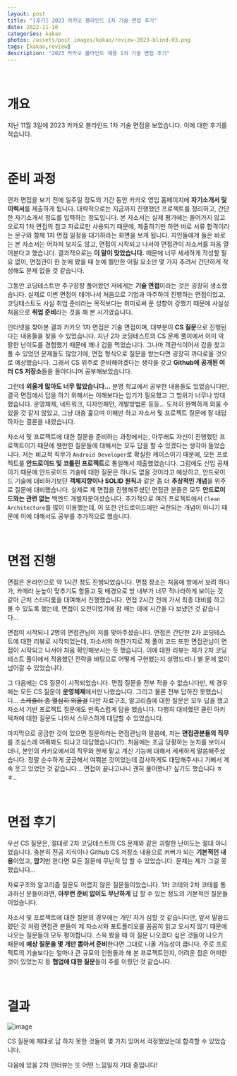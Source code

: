 ```yaml
---
layout: post
title: "[후기] 2023 카카오 블라인드 1차 기술 면접 후기"
date: 2022-11-10
categories: kakao
photos: /assets/post_images/kakao/review-2023-blind-03.png
tags: [kakao,review]
description: "2023 카카오 블라인드 채용 1차 기술 면접 후기"
---
```


<br>

# 개요

지난 11월 3일에 2023 카카오 블라인드 1차 기술 면접을 보았습니다. 이에 대한 후기를 적습니다.

<br>

# 준비 과정

먼저 면접을 보기 전에 일주일 정도의 기간 동안 카카오 영입 홈페이지에 **자기소개서 및 이력서**를 제출하게 됩니다. 대략적으로는 지금까지 진행했던 프로젝트를 정리하고, 간단한 자기소개서 정도를 입력하는 정도입니다. 본 자소서는 실제 평가에는 들어가지 않고 오로지 1차 면접의 참고 자료로만 사용되기 때문에, 제출하기만 하면 바로 서류 합격이라는 문구와 함께 1차 면접 일정을 대기하라는 화면을 보게 됩니다. 지인들에게 들은 바로는 본 자소서는 어차피 보지도 않고, 면접이 시작되고 나서야 면접관이 자소서를 처음 열어본다고 했습니다. 결과적으로는 **이 말이 맞았습니다.** 때문에 너무 세세하게 작성할 필요 없이, 면접관이 한 눈에 봤을 때 눈에 띌만한 어필 요소만 몇 가지 추려서 간단하게 작성해도 문제 없을 것 같습니다.

그동안 코딩테스트만 주구장창 풀어왔던 저에게는 **기술 면접**이라는 것은 굉장히 생소했습니다. 실제로 이번 면접이 태어나서 처음으로 기업과 마주하여 진행하는 면접이었고, 코딩테스트도 사실 취업 준비라는 목적보다는 취미로써 푼 성향이 강했기 때문에 사실상 처음으로 **취업 준비**라는 것을 해 본 시기였습니다.

인터넷을 찾아본 결과 카카오 1차 면접은 기술 면접이며, 대부분이 **CS 질문**으로 진행된다는 내용들을 찾을 수 있었습니다. 지난 2차 코딩테스트의 CS 문제 풀이에서 이미 악랄한 난이도를 경험했기 때문에 꽤나 겁을 먹었습니다. 그나마 객관식이어서 감을 찾고 풀 수 있었던 문제들도 많았기에, 면접 형식으로 질문을 받는다면 굉장히 까다로울 것으로 예상했습니다. 그래서 CS 위주로 준비해야겠다는 생각을 갖고 **Github에 공개된 여러 CS 저장소**들을 돌아다니며 공부해보았습니다.

그런데 **외울게 많아도 너무 많았습니다...** 분명 학교에서 공부한 내용들도 있었습니다만, 결국 면접에서 답을 하기 위해서는 이해보다는 암기가 필요했고 그 범위가 너무나 방대했습니다. 운영체제, 네트워크, 디자인패턴, 개발방법론 등등... 도저히 완벽하게 외울 수 있을 것 같지 않았고, 그냥 대충 훑으며 이해만 하고 자소서 및 프로젝트 질문에 잘 대답하자는 결론을 내렸습니다.

자소서 및 프로젝트에 대한 질문을 준비하는 과정에서는, 아무래도 자신이 진행했던 프로젝트이기 때문에 웬만한 질문들에 대해서는 모두 답을 할 수 있겠다는 생각이 들었습니다. 저는 비교적 직무가 `Android Developer`로 확실한 케이스이기 때문에, 모든 프로젝트를 **안드로이드 및 코틀린 프로젝트**로 통일해서 제출했었습니다. 그럼에도 신입 공채이기 때문에 안드로이드 기술에 대한 질문은 하나도 없을 것이라고 예상하고, 안드로이드 기술에 대비하기보단 **객체지향이나 SOLID 원칙**과 같은 좀 더 **추상적인 개념**을 위주로 질문에 대비했습니다. 실제로 제 면접을 진행해주셨던 면접관 분들은 모두 **안드로이드와는 관련 없는** 백엔드 개발자분이셨습니다. 추가적으로 여러 프로젝트에서 `Clean Architecture`를 많이 이용했는데, 이 또한 안드로이드에만 국한되는 개념이 아니기 때문에 이에 대해서도 공부를 추가적으로 했습니다.

<br>

# 면접 진행

면접은 온라인으로 약 1시간 정도 진행되었습니다. 면접 장소는 처음에 방에서 보려 하다가, 카메라 눈높이 맞추기도 함들고 뒷 배경으로 방 내부가 너무 적나라하게 보이는 것 같아 근처 스터디룸을 대여해서 진행했습니다. 면접 2시간 전에 가서 최종 대비를 하고 볼 수 있도록 했는데, 면접이 오전이었기에 잠 깨는 데에 시간을 다 보냈던 것 같습니다...

면접이 시작되니 2명의 면접관님이 저를 맞아주셨습니다. 면접은 간단한 2차 코딩테스트에 대한 리뷰로 시작되었는데, 자소서와 마찬가지로 제 풀이 코드 또한 면접관님이 면접이 시작되고 나서야 처음 확인해보시는 듯 했습니다. 이에 대한 리뷰는 제가 2차 코딩테스트 풀이에서 적용했던 전략을 바탕으로 어떻게 구현했는지 설명드리니 별 문제 없이 넘어갈 수 있었습니다.

그 다음에는 CS 질문이 시작되었습니다. 면접 질문을 전부 적을 수 없습니다만, 제 경우에는 모든 CS 질문이 **운영체제**에서만 나왔습니다. 그리고 물론 전부 답하진 못했습니다... ~~스케쥴러 좀 열심히 외울걸~~ 다만 자료구조, 알고리즘에 대한 질문은 모두 답을 했고 자소서 기반 프로젝트 질문에도 만족스럽게 답을 했습니다. 다행히 대비했던 클린 아키텍쳐에 대한 질문도 나와서 스무스하게 대답할 수 있었습니다.

마지막으로 궁금한 것이 있으면 질문하라는 면접관님의 말씀에, 저는 **면접관분들의 직무**를 조심스레 여쭤봐도 되냐고 대답했습니다(?). 처음에는 조금 당황하는 눈치를 보이시더니, 본인의 카카오에서의 직무와 현재 맡고 계신 기능에 대해서 세세하게 말씀해주셨습니다. 정말 순수하게 궁금해서 여쭤본 것이었는데 감사하게도 대답해주시니 기뻐서 계속 웃고 있었던 것 같습니다... 면접이 끝나고나니 괜히 물어봤나? 싶기도 했습니다 ㅎㅎ..

<br>

# 면접 후기

우선 CS 질문은, 절대로 2차 코딩테스트의 CS 문제와 같은 괴랄한 난이도는 절대 아니었습니다. 충분히 전공 지식이나 Github CS 저장소 내용으로 커버가 되는 **기본적인 내용**이었고, **암기**만 한다면 모든 질문에 무난히 답 할 수 있었습니다. 문제는 제가 그걸 못했습니다...

자료구조와 알고리즘 질문도 어렵지 않은 질문들이었습니다. 1차 코테와 2차 코테를 통과하신 분들이라면, **아무런 준비 없이도 무난하게** 답 할 수 있는 정도의 기본적인 질문들이었습니다.

자소서 및 프로젝트에 대한 질문의 경우에는 개인 차가 심할 것 같습니다만, 앞서 말씀드렸던 것 처럼 면접관 분들이 제 자소서와 포트폴리오를 꼼꼼히 읽고 오시지 않기 때문에 나오는 질문들이 모두 평이합니다. 스윽 봤을 때 이 질문 나오겠다 싶은 것들이 나오기 때문에 **예상 질문을 몇 개만 뽑아서 준비**한다면 그대로 나올 가능성이 큽니다. 주로 프로젝트의 기술보다는 얼마나 큰 규모의 인원들과 해 본 프로젝트인지, 어려운 점은 어떠한 것이 있었는지 등 **협업에 대한 질문**들이 주를 이뤘던 것 같습니다.

<br>

# 결과

![image](https://user-images.githubusercontent.com/72238126/201071390-6571829f-45cc-4c57-baea-bdde6e5e8587.jpg)

CS 질문에 제대로 답 하지 못한 것들이 몇 가지 있어서 걱정했었는데 합격할 수 있었습니다.

다음에 있을 2차 인터뷰는 또 어떤 느낌일지 기대 중입니다!